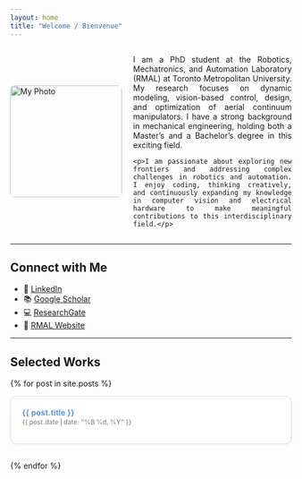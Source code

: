```yaml
---
layout: home
title: "Welcome / Bienvenue"
---
```


<style>
  .profile-container {
    display: flex;
    flex-direction: row;
    align-items: center;
    gap: 20px;
    flex-wrap: wrap;
  }

  .profile-image {
    max-width: 100%;
    height: auto;
    border-radius: 8px;
    flex-shrink: 0;
  }

  .profile-text {
    flex: 1;
    min-width: 250px;
    text-align: justify;
  }

  @media (max-width: 768px) {
    .profile-container {
      flex-direction: column;
      align-items: flex-start;
    }

    .profile-image {
      width: 100%;
    }

    .profile-text {
      width: 100%;
    }
  }
</style>

<div class="profile-container">
  <img class="profile-image" src="{{ site.baseurl }}/assets/images/Website.jpg" alt="My Photo" width="200">

  <div class="profile-text">
    <p>I am a PhD student at the Robotics, Mechatronics, and Automation Laboratory (RMAL) at Toronto Metropolitan University. My research focuses on dynamic modeling, vision-based control, design, and optimization of aerial continuum manipulators. I have a strong background in mechanical engineering, holding both a Master’s and a Bachelor’s degree in this exciting field.</p>

    <p>I am passionate about exploring new frontiers and addressing complex challenges in robotics and automation. I enjoy coding, thinking creatively, and continuously expanding my knowledge in computer vision and electrical hardware to make meaningful contributions to this interdisciplinary field.</p>
  </div>
</div>


---
## Connect with Me

- 🔗 [LinkedIn](https://www.linkedin.com/in/niloufar-amiri)
- 📚 [Google Scholar](https://scholar.google.ca/citations?user=kEDzfXMAAAAJ&hl=en)
- 💻 [ResearchGate](https://www.researchgate.net/profile/Niloufar-Amiri-3?ev=hdr_xprf)
- 🤖 [RMAL Website](https://www.torontomu.ca/rmal)

---

## Selected Works

{% for post in site.posts %}
  <article style="
    padding: 20px;
    border-radius: 12px;
    background-color: #ffffff;
    border: 1px solid #ddd;
    box-shadow: 0 2px 6px rgba(0, 0, 0, 0.05);
    margin-bottom: 30px;
    transition: box-shadow 0.3s ease, border-color 0.3s ease;
    color: #00274d;
  "
  onmouseover="this.style.boxShadow='0 4px 12px rgba(0,0,0,0.1)'; this.style.borderColor='#aaa';"
  onmouseout="this.style.boxShadow='0 2px 6px rgba(0,0,0,0.05)'; this.style.borderColor='#ddd';"
  >
    <h2 style="margin-top: 0; font-size: 1em; font-weight: bold;">
      <a href="{{ post.url | relative_url }}" style="text-decoration: none; color:rgb(91, 152, 214); font-weight: bold;">
        {{ post.title }}
      </a>
    </h2>
    <p style="color: rgba(22, 22, 22, 0.42); font-size: 0.8em; font-weight: bold; margin-top: -10px;">
      {{ post.date | date: "%B %d, %Y" }}
    </p>
    </div>
  </article>
{% endfor %}
